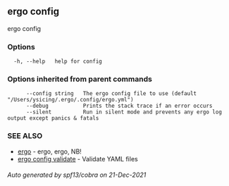 ## ergo config

ergo config

### Options

```
  -h, --help   help for config
```

### Options inherited from parent commands

```
      --config string   The ergo config file to use (default "/Users/ysicing/.ergo/.config/ergo.yml")
      --debug           Prints the stack trace if an error occurs
      --silent          Run in silent mode and prevents any ergo log output except panics & fatals
```

### SEE ALSO

* [ergo](ergo.md)	 - ergo, ergo, NB!
* [ergo config validate](ergo_config_validate.md)	 - Validate YAML files

###### Auto generated by spf13/cobra on 21-Dec-2021
